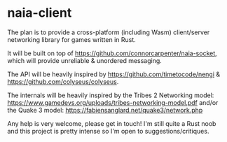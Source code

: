 # naia-client

The plan is to provide a cross-platform (including Wasm) client/server networking library for games written in Rust.

It will be built on top of https://github.com/connorcarpenter/naia-socket, which will provide unreliable & unordered messaging.

The API will be heavily inspired by https://github.com/timetocode/nengi & https://github.com/colyseus/colyseus.

The internals will be heavily inspired by the Tribes 2 Networking model: https://www.gamedevs.org/uploads/tribes-networking-model.pdf and/or the Quake 3 model: https://fabiensanglard.net/quake3/network.php

Any help is very welcome, please get in touch! I'm still quite a Rust noob and this project is pretty intense so I'm open to suggestions/critiques.